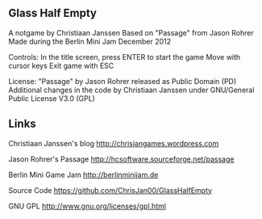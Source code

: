 Glass Half Empty
----------------
A notgame by Christiaan Janssen 
Based on "Passage" from Jason Rohrer
Made during the Berlin Mini Jam December 2012

Controls:
In the title screen, press ENTER to start the game
Move with cursor keys
Exit game with ESC

License:
"Passage" by Jason Rohrer released as Public Domain (PD)
Additional changes in the code by Christiaan Janssen under GNU/General Public License V3.0 (GPL)



Links
-----
Christiaan Janssen's blog
http://chrisjangames.wordpress.com

Jason Rohrer's Passage
http://hcsoftware.sourceforge.net/passage

Berlin Mini Game Jam
http://berlinminijam.de

Source Code
https://github.com/ChrisJan00/GlassHalfEmpty

GNU GPL
http://www.gnu.org/licenses/gpl.html
